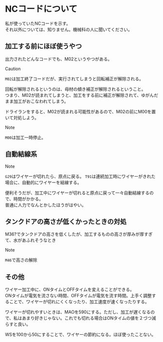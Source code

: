# NCコードについて

私が使っていたNCコードを示す。  
それ以外については、知りません。機械科の人に聞いてください。

## 加工する前にほぼ使うやつ

出力されたどんなコードでも、M02というやつがある。  

> [!CAUTION]
> `M02`は加工終了コードだが、実行されてしまうと回転補正が解除される。

回転が解除されるというのは、母材の傾き補正が解除されるということ。  
つまり、M02が読まれてしまうと、加工をする前に補正が解除されて、ゆがんだまま加工がおこなわれてしまう。  

ドライランをすると、M02が読まれる可能性があるので、M02の前にM00を置いて対処しよう。

> [!NOTE]
> `M00`は加工一時停止。

## 自動結線系

> [!NOTE]
> `G29`はワイヤーが切れたら、原点に戻る。
> `T91`は連続加工時にワイヤーがきれた場合に、自動的にワイヤーを結線する。

便利そうだが、加工中にワイヤーが切れると原点に戻って一々自動結線するので、時間がかかる。  
普通に人力でなんとかしたほうがはやい。  

## タンクドアの高さが低くかったときの対処

M36?でタンクドアの高さを低くしたが、加工するものの高さが厚みが厚すぎて、水があふれそうなとき

> [!NOTE]
> `M46`で高さの解除

## その他
ワイヤー加工中に、ONタイムとOFFタイムを変えることができる。  
ONタイムが電気を流さない時間、OFFタイムが電気を流す時間。上手く調整することで、ワイヤーが切れにくくなったり、加工速度が速くなったりする。  
  
ワイヤーが切れやすいときは、MAOを590にする。ただし、加工が遅くなるので、私はあまり好きじゃない。これでも切れる場合はONタイムの値を２づつ減らすと良い。  
  
WSを100から50にすることで、ワイヤーの節約になる。ほぼ使ったことない。  

